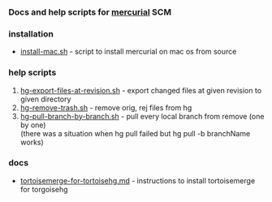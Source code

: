 ### Docs and help scripts for [mercurial](http://mercurial-scm.org "mercurial") SCM

### installation
- [install-mac.sh](https://github.com/yantonov/mercurial-tools/blob/master/install/install-mac.sh) - script to install mercurial on mac os from source

### help scripts
1. [hg-export-files-at-revision.sh](https://github.com/yantonov/mercurial-tools/blob/master/scripts/hg-export-files-at-revision.sh) - export changed files at given revision to given directory  
2. [hg-remove-trash.sh](https://github.com/yantonov/mercurial-tools/blob/master/scripts/hg-remove-trash.sh) - remove orig, rej files from hg  
3. [hg-pull-branch-by-branch.sh](https://github.com/yantonov/mercurial-tools/blob/master/scripts/hg-pull-branch-by-branch.sh) - pull every local branch from remove (one by one)  
(there was a situation when hg pull failed but hg pull -b branchName works)

### docs
- [tortoisemerge-for-tortoisehg.md](https://github.com/yantonov/mercurial-tools/blob/master/docs/tortoisemerge-for-tortoisehg.md)  - instructions to install tortoisemerge for torgoisehg

